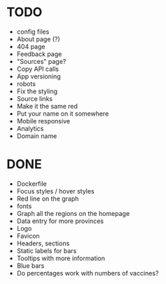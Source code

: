 # TODO

- config files
- About page (?)
- 404 page
- Feedback page
- "Sources" page?
- Copy API calls
- App versioning
- robots
- Fix the styling
- Source links
- Make it the same red
- Put your name on it somewhere
- Mobile responsive
- Analytics
- Domain name

# DONE

- Dockerfile
- Focus styles / hover styles
- Red line on the graph
- fonts
- Graph all the regions on the homepage
- Data entry for more provinces
- Logo
- Favicon
- Headers, sections
- Static labels for bars
- Tooltips with more information
- Blue bars
- Do percentages work with numbers of vaccines?
